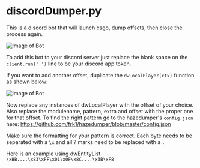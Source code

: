 # discordDumper.py
This is a discord bot that will launch csgo, dump offsets, then close the process again.

![Image of Bot](https://media.discordapp.net/attachments/733974815735808041/735308821181890721/unkown.PNG)

To add this bot to your discord server just replace the blank space on the ```client.run(' ')``` line to be your discord app token.

If you want to add another offset, duplicate the ```dwLocalPlayer(ctx)``` function as shown below:

![Image of Bot](https://media.discordapp.net/attachments/733974815735808041/735310388618592316/unknown.png)

Now replace any instances of dwLocalPlayer with the offset of your choice. Also replace the modulename, pattern, extra and offset with the proper one for that offset. To find the right pattern go to the hazedumper's ```config.json``` here: https://github.com/frk1/hazedumper/blob/master/config.json

Make sure the formatting for your pattern is correct. Each byte needs to be separated with a ```\x``` and all ? marks need to be replaced with a ```.```

Here is an example using dwEntityList ```\xBB....\x83\xFF\x01\x0F\x8C....\x3B\xF8```
